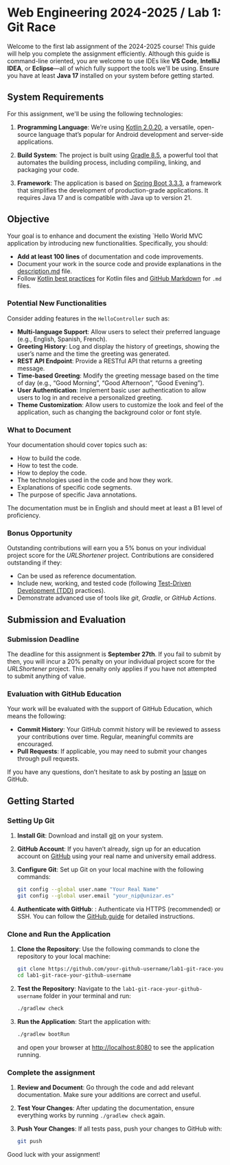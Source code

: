 # Web Engineering 2024-2025 / Lab 1: Git Race

Welcome to the first lab assignment of the 2024-2025 course!
This guide will help you complete the assignment efficiently.
Although this guide is command-line oriented, you are welcome to use IDEs like **VS Code**, **IntelliJ IDEA**, or **Eclipse**—all of which fully support the tools we'll be using. 
Ensure you have at least **Java 17** installed on your system before getting started.

## System Requirements

For this assignment, we'll be using the following technologies:

1. **Programming Language**: We’re using [Kotlin 2.0.20](https://kotlinlang.org/), a versatile, open-source language that’s popular for Android development and server-side applications.

2. **Build System**: The project is built using [Gradle 8.5](https://gradle.org/), a powerful tool that automates the building process, including compiling, linking, and packaging your code.

3. **Framework**: The application is based on [Spring Boot 3.3.3](https://docs.spring.io/spring-boot/docs/3.1.3/reference/htmlsingle/), a framework that simplifies the development of production-grade applications. It requires Java 17 and is compatible with Java up to version 21.

## Objective

Your goal is to enhance and document the existing `Hello World MVC application by introducing new functionalities.
Specifically, you should:

- **Add at least 100 lines** of documentation and code improvements.
- Document your work in the source code and provide explanations in the [description.md](../description.md) file.
- Follow [Kotlin best practices](https://kotlinlang.org/docs/kotlin-doc.html) for Kotlin files and [GitHub Markdown](https://guides.github.com/features/mastering-markdown/) for `.md` files.

### Potential New Functionalities

Consider adding features in the `HelloController` such as:

- **Multi-language Support**: Allow users to select their preferred language (e.g., English, Spanish, French).
- **Greeting History**: Log and display the history of greetings, showing the user’s name and the time the greeting was generated.
- **REST API Endpoint**: Provide a RESTful API that returns a greeting message.
- **Time-based Greeting**: Modify the greeting message based on the time of day (e.g., “Good Morning”, “Good Afternoon”, “Good Evening”).
- **User Authentication**: Implement basic user authentication to allow users to log in and receive a personalized greeting.
- **Theme Customization**: Allow users to customize the look and feel of the application, such as changing the background color or font style.

### What to Document

Your documentation should cover topics such as:

- How to build the code.
- How to test the code.
- How to deploy the code.
- The technologies used in the code and how they work.
- Explanations of specific code segments.
- The purpose of specific Java annotations.

The documentation must be in English and should meet at least a B1 level of proficiency.

### Bonus Opportunity

Outstanding contributions will earn you a 5% bonus on your individual project score  for the _URLShortener_ project. 
Contributions are considered outstanding if they:

- Can be used as reference documentation.
- Include new, working, and tested code (following [Test-Driven Development (TDD)](https://en.wikipedia.org/wiki/Test-driven_development) practices).
- Demonstrate advanced use of tools like _git_, _Gradle_, or _GitHub Actions_.

## Submission and Evaluation

### Submission Deadline

The deadline for this assignment is **September 27th**. 
If you fail to submit by then, you will incur a 20% penalty on your individual project score for the _URLShortener_ project. 
This penalty only applies if you have not attempted to submit anything of value.

### Evaluation with GitHub Education

Your work will be evaluated with the support of GitHub Education, which means the following:

- **Commit History**: Your GitHub commit history will be reviewed to assess your contributions over time. Regular, meaningful commits are encouraged.
- **Pull Requests**: If applicable, you may need to submit your changes through pull requests. 

If you have any questions, don’t hesitate to ask by posting an [Issue](https://github.com/UNIZAR-30246-WebEngineering/lab1-git-race/issues) on GitHub.

## Getting Started

### Setting Up Git

1. **Install Git**: Download and install [git](https://git-scm.com/) on your system.

2. **GitHub Account**: If you haven’t already, sign up for an education account on [GitHub](https://github.com) using your real name and university email address.

3. **Configure Git**: Set up Git on your local machine with the following commands:

   ```bash
   git config --global user.name "Your Real Name"
   git config --global user.email "your_nip@unizar.es"
   ```   

4. **Authenticate with GitHub**: : Authenticate via HTTPS (recommended) or SSH. You can follow the [GitHub guide](https://docs.github.com/en/get-started/quickstart/set-up-git) for detailed instructions.

### Clone and Run the Application

1. **Clone the Repository**: Use the following commands to clone the repository to your local machine:

   ```bash
   git clone https://github.com/your-github-username/lab1-git-race-your-github-username
   cd lab1-git-race-your-github-username
   ```

2. **Test the Repository**: Navigate to the `lab1-git-race-your-github-username` folder in your terminal and run:

   ```bash
   ./gradlew check
   ```

3. **Run the Application**: Start the application with:

   ```bash
   ./gradlew bootRun
   ```
   
   and open your browser at [http://localhost:8080](http://localhost:8080) to see the application running.

### Complete the assignment

1. **Review and Document**: Go through the code and add relevant documentation. Make sure your additions are correct and useful.
2. **Test Your Changes**: After updating the documentation, ensure everything works by running `./gradlew check` again.
3. **Push Your Changes**: If all tests pass, push your changes to GitHub with:

   ```bash
   git push
   ```

Good luck with your assignment!

